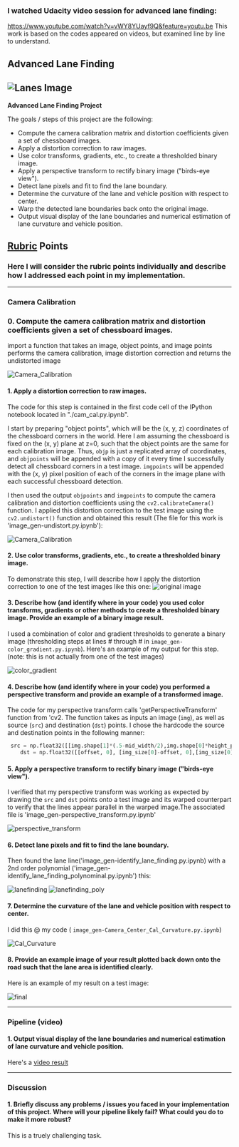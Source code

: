### I watched Udacity video session for advanced lane finding:
https://www.youtube.com/watch?v=vWY8YUayf9Q&feature=youtu.be
This work is based on the codes appeared on videos, but examined line by line to understand. 

## Advanced Lane Finding
![Lanes Image](./test_images/final5.jpg)
---

**Advanced Lane Finding Project**

The goals / steps of this project are the following:

* Compute the camera calibration matrix and distortion coefficients given a set of chessboard images.
* Apply a distortion correction to raw images.
* Use color transforms, gradients, etc., to create a thresholded binary image.
* Apply a perspective transform to rectify binary image ("birds-eye view").
* Detect lane pixels and fit to find the lane boundary.
* Determine the curvature of the lane and vehicle position with respect to center.
* Warp the detected lane boundaries back onto the original image.
* Output visual display of the lane boundaries and numerical estimation of lane curvature and vehicle position.

[//]: # (Image References)

[image1]: ./examples/undistort_output.png "Undistorted"
[image2]: ./test_images/test1.jpg "Road Transformed"
[image3]: ./examples/binary_combo_example.jpg "Binary Example"
[image4]: ./examples/warped_straight_lines.jpg "Warp Example"
[image5]: ./examples/color_fit_lines.jpg "Fit Visual"
[image6]: ./examples/example_output.jpg "Output"
[video1]: ./project_video.mp4 "Video"

## [Rubric](https://review.udacity.com/#!/rubrics/571/view) Points

### Here I will consider the rubric points individually and describe how I addressed each point in my implementation.  

---

### Camera Calibration

### 0. Compute the camera calibration matrix and distortion coefficients given a set of chessboard images.

import a function that takes an image, object points, and image points performs the camera calibration, image distortion correction and 
returns the undistorted image

![Camera_Calibration](./camera_cal/corners_found8.jpg)


#### 1. Apply a distortion correction to raw images.

The code for this step is contained in the first code cell of the IPython notebook located in "./cam_cal.py.ipynb". 

I start by preparing "object points", which will be the (x, y, z) coordinates of the chessboard corners in the world. Here I am assuming the chessboard is fixed on the (x, y) plane at z=0, such that the object points are the same for each calibration image.  Thus, `objp` is just a replicated array of coordinates, and `objpoints` will be appended with a copy of it every time I successfully detect all chessboard corners in a test image.  `imgpoints` will be appended with the (x, y) pixel position of each of the corners in the image plane with each successful chessboard detection.  

I then used the output `objpoints` and `imgpoints` to compute the camera calibration and distortion coefficients using the `cv2.calibrateCamera()` function.  I applied this distortion correction to the test image using the `cv2.undistort()` function and obtained this result (The file for this work is 'image_gen-undistort.py.ipynb'): 

![Camera_Calibration](./test_images/undistort0.jpg)

#### 2. Use color transforms, gradients, etc., to create a thresholded binary image.

To demonstrate this step, I will describe how I apply the distortion correction to one of the test images like this one:
![original image](./test_images/undistort2.jpg)

#### 3. Describe how (and identify where in your code) you used color transforms, gradients or other methods to create a thresholded binary image.  Provide an example of a binary image result.

I used a combination of color and gradient thresholds to generate a binary image (thresholding steps at lines # through # in `image_gen-color_gradient.py.ipynb`).  Here's an example of my output for this step.  (note: this is not actually from one of the test images)

![color_gradient](./test_images/color_gradient2.jpg)

#### 4. Describe how (and identify where in your code) you performed a perspective transform and provide an example of a transformed image. 

The code for my perspective transform calls 'getPerspectiveTransform' function from 'cv2. The function takes as inputs an image (`img`), as well as source (`src`) and destination (`dst`) points.  I chose the hardcode the source and destination points in the following manner:

```python
 src = np.float32([[img.shape[1]*(.5-mid_width/2),img.shape[0]*height_pct],[img.shape[1]*(.5+mid_width/2),img.shape[0]*height_pct],[img.shape[1]*(.5+bot_width/2),img.shape[0]*bottom_trim],[img.shape[1]*(.5-bot_width/2),img.shape[0]*bottom_trim]])
    dst = np.float32([[offset, 0], [img_size[0]-offset, 0],[img_size[0]-offset, img_size[1]],[offset, img_size[1]]])
```
#### 5. Apply a perspective transform to rectify binary image ("birds-eye view").

I verified that my perspective transform was working as expected by drawing the `src` and `dst` points onto a test image and its warped counterpart to verify that the lines appear parallel in the warped image.The associated file is 'image_gen-perspective_transform.py.ipynb'

![perspective_transform](./test_images/perspective_transform2.jpg)

#### 6. Detect lane pixels and fit to find the lane boundary.

Then found the lane line('image_gen-identify_lane_finding.py.ipynb) with a 2nd order polynomial ('image_gen-identify_lane_finding_polynominal.py.ipynb') this:

![lanefinding](./test_images/identify_lane_finding2.jpg)
![lanefinding_poly](./test_images/identify_lane_finding_polyfit2.jpg)

#### 7. Determine the curvature of the lane and vehicle position with respect to center.

I did this @ my code ( `image_gen-Camera_Center_Cal_Curvature.py.ipynb`)

![Cal_Curvature](./test_images/cal_curvature2.jpg)

#### 8. Provide an example image of your result plotted back down onto the road such that the lane area is identified clearly.

Here is an example of my result on a test image:

![final](./test_images/final2.jpg)

---

### Pipeline (video)

#### 1. Output visual display of the lane boundaries and numerical estimation of lane curvature and vehicle position.

Here's a [video result](./output_videos/output1_project_video.mp4)

---

### Discussion

#### 1. Briefly discuss any problems / issues you faced in your implementation of this project.  Where will your pipeline likely fail?  What could you do to make it more robust?

This is a truely challenging task. 

